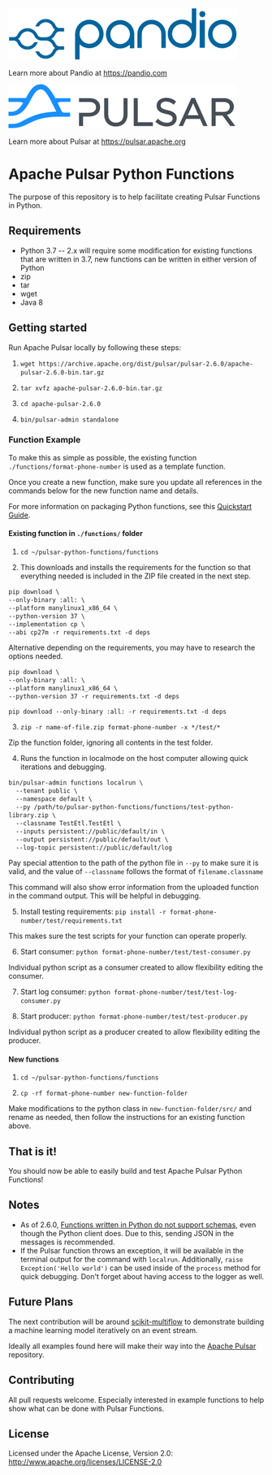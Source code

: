 <a href="https://pandio.com"><img src="assets/pandio_225_blue-05.svg" alt="Pandio Logo"></a>

Learn more about Pandio at https://pandio.com

<a href="https://pulsar.apache.org/"><img src="assets/pulsar.svg" alt="Apache Pulsar Logo"></a>

Learn more about Pulsar at https://pulsar.apache.org

# Apache Pulsar Python Functions

The purpose of this repository is to help facilitate creating Pulsar Functions in Python.

## Requirements

- Python 3.7
    -- 2.x will require some modification for existing functions that are written in 3.7, new functions can be written in either version of Python
- zip
- tar
- wget
- Java 8

## Getting started

Run Apache Pulsar locally by following these steps:

1. `wget https://archive.apache.org/dist/pulsar/pulsar-2.6.0/apache-pulsar-2.6.0-bin.tar.gz`

2. `tar xvfz apache-pulsar-2.6.0-bin.tar.gz`

3. `cd apache-pulsar-2.6.0`

4. `bin/pulsar-admin standalone`

### Function Example

To make this as simple as possible, the existing function `./functions/format-phone-number` is used as a template function.

Once you create a new function, make sure you update all references in the commands below for the new function name and details.

For more information on packaging Python functions, see this [Quickstart Guide](https://pulsar.apache.org/docs/fr/functions-quickstart/#package-python-dependencies).

#### Existing function in `./functions/` folder

1. `cd ~/pulsar-python-functions/functions`

2. This downloads and installs the requirements for the function so that everything needed is included in the ZIP file created in the next step.

```
pip download \
--only-binary :all: \
--platform manylinux1_x86_64 \
--python-version 37 \
--implementation cp \
--abi cp27m -r requirements.txt -d deps
```

Alternative depending on the requirements, you may have to research the options needed.

```
pip download \
--only-binary :all: \
--platform manylinux1_x86_64 \
--python-version 37 -r requirements.txt -d deps
```

```
pip download --only-binary :all: -r requirements.txt -d deps
```

3. `zip -r name-of-file.zip format-phone-number -x */test/*`

Zip the function folder, ignoring all contents in the test folder.

4. Runs the function in localmode on the host computer allowing quick iterations and debugging.

```
bin/pulsar-admin functions localrun \
  --tenant public \
  --namespace default \
  --py /path/to/pulsar-python-functions/functions/test-python-library.zip \
  --classname TestEtl.TestEtl \
  --inputs persistent://public/default/in \
  --output persistent://public/default/out \
  --log-topic persistent://public/default/log
```

Pay special attention to the path of the python file in `--py` to make sure it is valid, and the value of `--classname` follows the format of `filename.classname`

This command will also show error information from the uploaded function in the command output. This will be helpful in debugging.

5. Install testing requirements: `pip install -r format-phone-number/test/requirements.txt`

This makes sure the test scripts for your function can operate properly.

6. Start consumer: `python format-phone-number/test/test-consumer.py`

Individual python script as a consumer created to allow flexibility editing the consumer.

7. Start log consumer: `python format-phone-number/test/test-log-consumer.py`

8. Start producer: `python format-phone-number/test/test-producer.py`

Individual python script as a producer created to allow flexibility editing the producer.

#### New functions

1. `cd ~/pulsar-python-functions/functions`

2. `cp -rf format-phone-number new-function-folder`

Make modifications to the python class in `new-function-folder/src/` and rename as needed, then follow the instructions for an existing function above.

## That is it!

You should now be able to easily build and test Apache Pulsar Python Functions!

## Notes

- As of 2.6.0, [Functions written in Python do not support schemas](https://apache-pulsar.slack.com/archives/C5Z4T36F7/p1593488633393600), even though the Python client does. Due to this, sending JSON in the messages is recommended.
- If the Pulsar function throws an exception, it will be available in the terminal output for the command with `localrun`. Additionally, `raise Exception('Hello world')` can be used inside of the `process` method for quick debugging. Don't forget about having access to the logger as well.

## Future Plans

The next contribution will be around [scikit-multiflow](https://github.com/scikit-multiflow/scikit-multiflow) to demonstrate building a machine learning model iteratively on an event stream.

Ideally all examples found here will make their way into the [Apache Pulsar](https://github.com/apache/pulsar) repository.

## Contributing

All pull requests welcome. Especially interested in example functions to help show what can be done with Pulsar Functions.

## License

Licensed under the Apache License, Version 2.0: http://www.apache.org/licenses/LICENSE-2.0